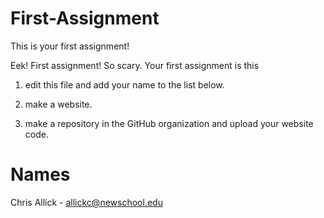 # First-Assignment
This is your first assignment!

Eek! First assignment! So scary. Your first assignment is this

1) edit this file and add your name to the list below.

2) make a website.

3) make a repository in the GitHub organization and upload your website code.

# Names

Chris Allick - allickc@newschool.edu
